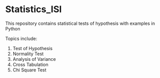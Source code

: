 # Statistics_ISI
This repository contains statistical tests of hypothesis with examples in Python

Topics include:

  1. Test of Hypothesis
  2. Normality Test
  3. Analysis of Variance
  4. Cross Tabulation
  5. Chi Square Test
